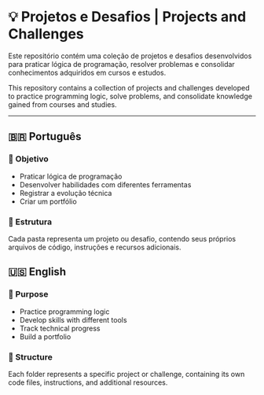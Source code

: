 # 💡 Projetos e Desafios | Projects and Challenges

Este repositório contém uma coleção de projetos e desafios desenvolvidos para praticar lógica de programação, resolver problemas e consolidar conhecimentos adquiridos em cursos e estudos.

This repository contains a collection of projects and challenges developed to practice programming logic, solve problems, and consolidate knowledge gained from courses and studies.

---

## 🇧🇷 Português

### 🧠 Objetivo

- Praticar lógica de programação  
- Desenvolver habilidades com diferentes ferramentas  
- Registrar a evolução técnica  
- Criar um portfólio 

### 📁 Estrutura

Cada pasta representa um projeto ou desafio, contendo seus próprios arquivos de código, instruções e recursos adicionais.

## 🇺🇸 English

### 🧠 Purpose

- Practice programming logic
- Develop skills with different tools  
- Track technical progress  
- Build a portfolio

### 📁 Structure

Each folder represents a specific project or challenge, containing its own code files, instructions, and additional resources.
